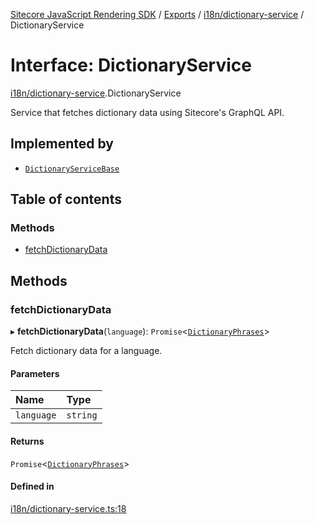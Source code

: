 [Sitecore JavaScript Rendering SDK](../README.md) / [Exports](../modules.md) / [i18n/dictionary-service](../modules/i18n_dictionary_service.md) / DictionaryService

# Interface: DictionaryService

[i18n/dictionary-service](../modules/i18n_dictionary_service.md).DictionaryService

Service that fetches dictionary data using Sitecore's GraphQL API.

## Implemented by

- [`DictionaryServiceBase`](../classes/i18n_dictionary_service.DictionaryServiceBase.md)

## Table of contents

### Methods

- [fetchDictionaryData](i18n_dictionary_service.DictionaryService.md#fetchdictionarydata)

## Methods

### fetchDictionaryData

▸ **fetchDictionaryData**(`language`): `Promise`<[`DictionaryPhrases`](i18n_dictionary_service.DictionaryPhrases.md)\>

Fetch dictionary data for a language.

#### Parameters

| Name | Type |
| :------ | :------ |
| `language` | `string` |

#### Returns

`Promise`<[`DictionaryPhrases`](i18n_dictionary_service.DictionaryPhrases.md)\>

#### Defined in

[i18n/dictionary-service.ts:18](https://github.com/Sitecore/jss/blob/e49fd4cc/packages/sitecore-jss/src/i18n/dictionary-service.ts#L18)
